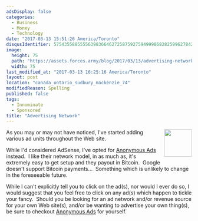 ```yaml
---
adsDisplay: false
categories:
  - Business
  - Money
  - Technology
date: "2017-03-13 15:51:26 America/Toronto"
disqusIdentifier: 5754355885555639836646272587592759499986828259962784235336689864484584546266322327393686262344657464
image:
  height: 75
  path: "https://assets.forces.army/blog/2017/03/13/advertising-network/hotlink-ok/project-revenue_75x75.png"
  width: 75
last_modified_at: "2017-03-13 16:25:16 America/Toronto"
layout: post
location: "canada_ontario_sudbury_mackenzie_74"
modifiedReason: Spelling
published: false
tags:
  - Innominate
  - Sponsored
title: "Advertising Network"
---
```


<img
  alt="" height="75" src="{{ site.uri.assets }}/blog/2017/03/13/advertising-network/project-revenue_75x75.png"
  style="border: 0px; float: right; margin-bottom: 10px; margin-left: 10px;" width="75" />
<p>
  As you may or may not have noticed, I've started adding various ad units throughout the Web site.
</p>
<!-- excerptBreak -->
<p>
  While I'd considered AdSense, I've opted for <a href="{{ site.uri.shortURL }}/Anonymous-Ads" rel="external" target="_blank" title="Anonymous Ads">Anonymous
  Ads</a> instead.&nbsp; I like their network model, in as much as, it's extremely easy to get setup and they payout in Bitcoin.&nbsp; Google doesn't support
  Bitcoin payments&hellip;&nbsp; Something which is unlikely to change in the foreseeable future.
</p>
<p>
  While I can't explicitly tell you to click on the ad(s), nor would I ever do so, I would suggest that you feel free to click on any ad(s) which happen to
  tickle your fancy.&nbsp; Should you be looking for an ad network and/or revenue source for your own Web site(s), and/or be wanting to advertise your own
  thing(s), be sure to checkout <a href="{{ site.uri.shortURL }}/Anonymous-Ads" rel="external" target="_blank" title="Anonymous Ads">Anonymous Ads</a> for
  yourself.
</p>
